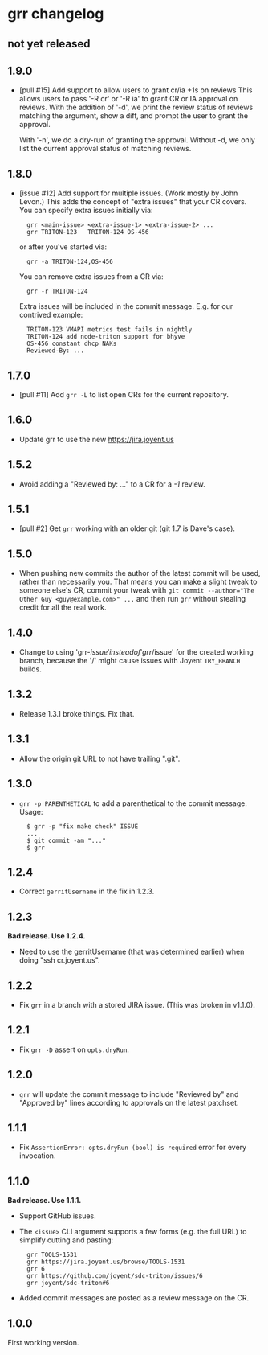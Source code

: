 # grr changelog

## not yet released

## 1.9.0

- [pull #15] Add support to allow users to grant cr/ia +1s on reviews
  This allows users to pass '-R cr' or '-R ia' to grant CR or IA
  approval on reviews. With the addition of '-d', we print the review
  status of reviews matching the argument, show a diff, and prompt
  the user to grant the approval.

  With '-n', we do a dry-run of granting the approval. Without -d,
  we only list the current approval status of matching reviews.

## 1.8.0

- [issue #12] Add support for multiple issues. (Work mostly by John Levon.)
  This adds the concept of "extra issues" that your CR covers. You can
  specify extra issues initially via:

        grr <main-issue> <extra-issue-1> <extra-issue-2> ...
        grr TRITON-123   TRITON-124 OS-456

  or after you've started via:

        grr -a TRITON-124,OS-456

  You can remove extra issues from a CR via:

        grr -r TRITON-124

  Extra issues will be included in the commit message. E.g. for our
  contrived example:

        TRITON-123 VMAPI metrics test fails in nightly
        TRITON-124 add node-triton support for bhyve
        OS-456 constant dhcp NAKs
        Reviewed-By: ...

## 1.7.0

- [pull #11] Add `grr -L` to list open CRs for the current repository.

## 1.6.0

- Update grr to use the new https://jira.joyent.us

## 1.5.2

- Avoid adding a "Reviewed by: ..." to a CR for a *-1* review.

## 1.5.1

- [pull #2] Get `grr` working with an older git (git 1.7 is Dave's case).

## 1.5.0

- When pushing new commits the author of the latest commit will be used, rather
  than necessarily you. That means you can make a slight tweak to someone
  else's CR, commit your tweak with `git commit --author="The Other Guy
  <guy@example.com>" ...` and then run `grr` without stealing credit for all
  the real work.

## 1.4.0

- Change to using 'grr-$issue' instead of 'grr/$issue' for the created working
  branch, because the '/' might cause issues with Joyent `TRY_BRANCH` builds.

## 1.3.2

- Release 1.3.1 broke things. Fix that.

## 1.3.1

- Allow the origin git URL to not have trailing ".git".

## 1.3.0

- `grr -p PARENTHETICAL` to add a parenthetical to the commit message. Usage:

        $ grr -p "fix make check" ISSUE
        ...
        $ git commit -am "..."
        $ grr

## 1.2.4

- Correct `gerritUsername` in the fix in 1.2.3.


## 1.2.3

**Bad release. Use 1.2.4.**

- Need to use the gerritUsername (that was determined earlier) when doing "ssh
  cr.joyent.us".


## 1.2.2

- Fix `grr` in a branch with a stored JIRA issue. (This was broken in v1.1.0).


## 1.2.1

- Fix `grr -D` assert on `opts.dryRun`.


## 1.2.0

- `grr` will update the commit message to include "Reviewed by" and
  "Approved by" lines according to approvals on the latest patchset.


## 1.1.1

- Fix `AssertionError: opts.dryRun (bool) is required` error for every
  invocation.

## 1.1.0

**Bad release. Use 1.1.1.**

- Support GitHub issues.

- The `<issue>` CLI argument supports a few forms (e.g. the full URL) to simplify
  cutting and pasting:

        grr TOOLS-1531
        grr https://jira.joyent.us/browse/TOOLS-1531
        grr 6
        grr https://github.com/joyent/sdc-triton/issues/6
        grr joyent/sdc-triton#6

- Added commit messages are posted as a review message on the CR.

## 1.0.0

First working version.

